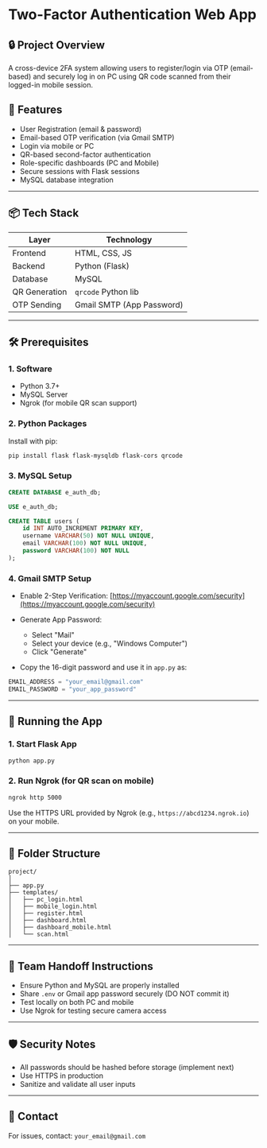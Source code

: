# Two-Factor Authentication Web App

## 🔒 Project Overview

A cross-device 2FA system allowing users to register/login via OTP (email-based) and securely log in on PC using QR code scanned from their logged-in mobile session.

## 🚀 Features

* User Registration (email & password)
* Email-based OTP verification (via Gmail SMTP)
* Login via mobile or PC
* QR-based second-factor authentication
* Role-specific dashboards (PC and Mobile)
* Secure sessions with Flask sessions
* MySQL database integration

---

## 📦 Tech Stack

| Layer         | Technology                |
| ------------- | ------------------------- |
| Frontend      | HTML, CSS, JS             |
| Backend       | Python (Flask)            |
| Database      | MySQL                     |
| QR Generation | `qrcode` Python lib       |
| OTP Sending   | Gmail SMTP (App Password) |

---

## 🛠️ Prerequisites

### 1. Software

* Python 3.7+
* MySQL Server
* Ngrok (for mobile QR scan support)

### 2. Python Packages

Install with pip:

```bash
pip install flask flask-mysqldb flask-cors qrcode
```

### 3. MySQL Setup

```sql
CREATE DATABASE e_auth_db;

USE e_auth_db;

CREATE TABLE users (
    id INT AUTO_INCREMENT PRIMARY KEY,
    username VARCHAR(50) NOT NULL UNIQUE,
    email VARCHAR(100) NOT NULL UNIQUE,
    password VARCHAR(100) NOT NULL
);
```

### 4. Gmail SMTP Setup

* Enable 2-Step Verification: [https://myaccount.google.com/security](https://myaccount.google.com/security)
* Generate App Password:

  * Select "Mail"
  * Select your device (e.g., "Windows Computer")
  * Click "Generate"
* Copy the 16-digit password and use it in `app.py` as:

```python
EMAIL_ADDRESS = "your_email@gmail.com"
EMAIL_PASSWORD = "your_app_password"
```

---

## 🏁 Running the App

### 1. Start Flask App

```bash
python app.py
```

### 2. Run Ngrok (for QR scan on mobile)

```bash
ngrok http 5000
```

Use the HTTPS URL provided by Ngrok (e.g., `https://abcd1234.ngrok.io`) on your mobile.

---

## 📁 Folder Structure

```
project/
│
├── app.py
├── templates/
│   ├── pc_login.html
│   ├── mobile_login.html
│   ├── register.html
│   ├── dashboard.html
│   ├── dashboard_mobile.html
│   └── scan.html
```

---

## 👥 Team Handoff Instructions

* Ensure Python and MySQL are properly installed
* Share `.env` or Gmail app password securely (DO NOT commit it)
* Test locally on both PC and mobile
* Use Ngrok for testing secure camera access

---

## 🛡️ Security Notes

* All passwords should be hashed before storage (implement next)
* Use HTTPS in production
* Sanitize and validate all user inputs

---

## 📧 Contact

For issues, contact: `your_email@gmail.com`
